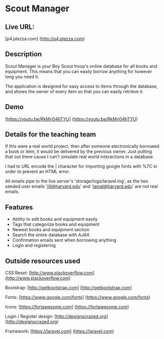 # Scout Manager

## Live URL:

[p4.plezza.com] (http://p4.plezza.com)

## Description

Scout Manager is your Boy Scout troop's online database for all books and equipment. This means that you can easily borrow anything for however long you need it.

The application is designed for easy access to items through the database, and shows the owner of every item so that you can easily retrieve it.

## Demo

[https://youtu.be/RkMrj04hTYU] (https://youtu.be/RkMrj04hTYU)

## Details for the teaching team

If this were a real world project, then after someone electronically borrowed a book or item, it would be delivered by the previous owner. Just putting that out there cause I can't simulate real world interactions in a database.

I had to URL encode the | character for importing google fonts with %7C in order to prevent an HTML error.

All emails pipe to the live server's 'storage/logs/laravel.log', as the two seeded user emails 'jill@harvard.edu' and 'jamal@harvard.edu' are not real emails.

## Features

* Ability to edit books and equipment easily
* Tags that categorize books and equipment
* Newest books and equipment section
* Search the entire database with AJAX
* Confirmation emails sent when borrowing anything
* Login and registering

## Outside resources used

CSS Reset: [http://www.stackoverflow.com] (http://www.stackoverflow.com)

Bootstrap: [http://getbootstrap.com] [http://getbootstrap.com]

Fonts: [https://www.google.com/fonts] (https://www.google.com/fonts)

Icons: [https://fortawesome.com] (https://fortawesome.com)

Login / Register design: [http://designscrazed.org] (http://designscrazed.org)

Framework: [https://laravel.com] (https://laravel.com)
